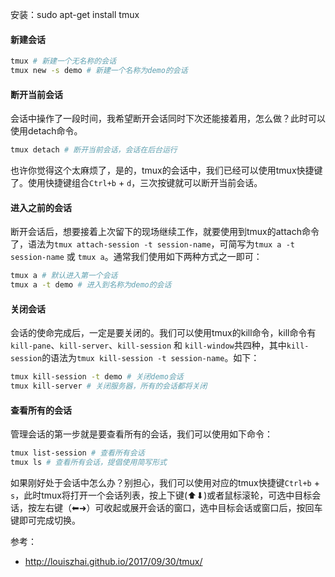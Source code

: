 安装：sudo apt-get install tmux



#### 新建会话

```bash
tmux # 新建一个无名称的会话
tmux new -s demo # 新建一个名称为demo的会话
```



#### 断开当前会话

会话中操作了一段时间，我希望断开会话同时下次还能接着用，怎么做？此时可以使用detach命令。

```bash
tmux detach # 断开当前会话，会话在后台运行
```

也许你觉得这个太麻烦了，是的，tmux的会话中，我们已经可以使用tmux快捷键了。使用快捷键组合`Ctrl+b` + `d`，三次按键就可以断开当前会话。



#### 进入之前的会话

断开会话后，想要接着上次留下的现场继续工作，就要使用到tmux的attach命令了，语法为`tmux attach-session -t session-name`，可简写为`tmux a -t session-name` 或 `tmux a`。通常我们使用如下两种方式之一即可：

```bash
tmux a # 默认进入第一个会话
tmux a -t demo # 进入到名称为demo的会话
```



#### 关闭会话

会话的使命完成后，一定是要关闭的。我们可以使用tmux的kill命令，kill命令有`kill-pane`、`kill-server`、`kill-session` 和 `kill-window`共四种，其中`kill-session`的语法为`tmux kill-session -t session-name`。如下：

```bash
tmux kill-session -t demo # 关闭demo会话
tmux kill-server # 关闭服务器，所有的会话都将关闭
```



#### 查看所有的会话

管理会话的第一步就是要查看所有的会话，我们可以使用如下命令：

```bash
tmux list-session # 查看所有会话
tmux ls # 查看所有会话，提倡使用简写形式
```

如果刚好处于会话中怎么办？别担心，我们可以使用对应的tmux快捷键`Ctrl+b` + `s`，此时tmux将打开一个会话列表，按上下键(⬆︎⬇︎)或者鼠标滚轮，可选中目标会话，按左右键（⬅︎➜）可收起或展开会话的窗口，选中目标会话或窗口后，按回车键即可完成切换。





参考：

- http://louiszhai.github.io/2017/09/30/tmux/